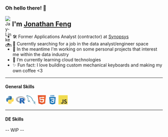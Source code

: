 ### Oh hello there! 👋


<a href="https://www.linkedin.com/in/j-feng/">
  <img align="left" alt="Jay-Linkedin" width="22px" src="https://raw.githubusercontent.com/peterthehan/peterthehan/master/assets/linkedin.svg" />
</a>

I'm [Jonathan Feng]()
-----------------------------------------------------------------------------------------------------------------------------------------------------------------------

- 🛠️ Former Applications Analyst (contractor) at [Synopsys](https://www.synopsys.com/software-integrity/info/sig.html?utm_source=google&utm_medium=cpc&utm_term=synopsys&utm_campaign=G_S_Brand_US&cmp=ps-SIG-G_S_Brand_US&gclid=CjwKCAiAleOeBhBdEiwAfgmXf0g_o-mlxZFc_HuhfAhbkUpQ2MevSxU4G8c6GESV2AMmnPOvdK512hoCE9oQAvD_BwE)
- 💬 Curerntly searching for a job in the data analyst/engineer space
- 🔭 In the meantime I'm working on some personal projects that interest me within the data industry
- 🌱 I’m currently learning cloud technologies
- ✨ Fun fact: I love building custom mechanical keyboards and making my own coffee <3

-----------------------------------------------------------------------------------------------------------------------------------------------------------------------
#### General Skills
<div>
  <img src="https://github.com/devicons/devicon/blob/master/icons/python/python-original.svg" title="Python" **alt="Python" width="30" height="30"/>
  <img src="https://github.com/devicons/devicon/blob/master/icons/r/r-original.svg" title="R" **alt="R" width="30" height="30"/>
  <img src="https://github.com/devicons/devicon/blob/master/icons/mysql/mysql-plain.svg" title="MySQL"  alt="MySQL" width="30" height="30"/>

  <img src="https://github.com/devicons/devicon/blob/master/icons/html5/html5-original.svg" title="HTML5" alt="HTML" width="30" height="30"/>
  <img src="https://github.com/devicons/devicon/blob/master/icons/css3/css3-plain-wordmark.svg"  title="CSS3" alt="CSS" width="30" height="30"/>
  <img src="https://github.com/devicons/devicon/blob/master/icons/javascript/javascript-original.svg" title="JavaScript" alt="JavaScript" width="30" height="30"/>
</div>

-----------------------------------------------------------------------------------------------------------------------------------------------------------------------
#### DE Skills
-- WIP --
